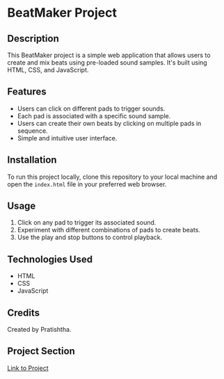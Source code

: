 # BeatMaker Project

## Description
This BeatMaker project is a simple web application that allows users to create and mix beats using pre-loaded sound samples. It's built using HTML, CSS, and JavaScript.

## Features
- Users can click on different pads to trigger sounds.
- Each pad is associated with a specific sound sample.
- Users can create their own beats by clicking on multiple pads in sequence.
- Simple and intuitive user interface.

## Installation
To run this project locally, clone this repository to your local machine and open the `index.html` file in your preferred web browser.

## Usage
1. Click on any pad to trigger its associated sound.
2. Experiment with different combinations of pads to create beats.
3. Use the play and stop buttons to control playback.

## Technologies Used
- HTML
- CSS
- JavaScript

## Credits
Created by Pratishtha.

## Project Section
[Link to Project](#) 

